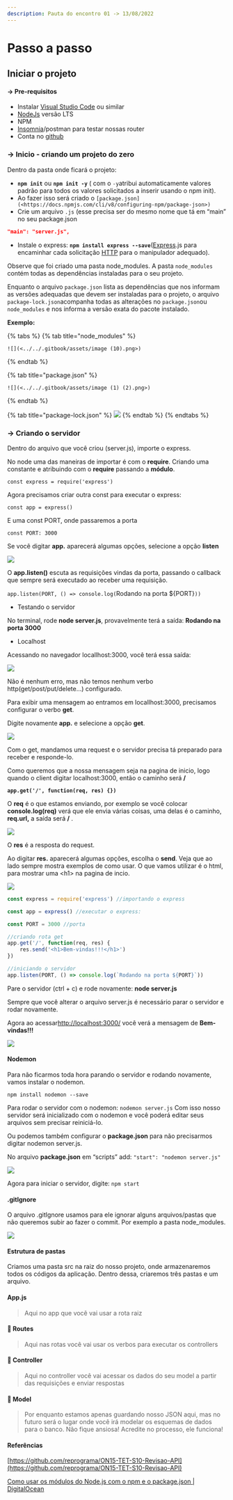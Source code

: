 ```yaml
---
description: Pauta do encontro 01 -> 13/08/2022
---
```


# Passo a passo

## Iniciar o projeto

#### → Pre-requisitos

* Instalar [Visual Studio Code](https://code.visualstudio.com/) ou similar
* [NodeJs](https://nodejs.org/en/) versão LTS
* NPM
* [Insomnia](https://insomnia.rest/download)/postman para testar nossas router
* Conta no [github](https://github.com/users/rayanepimentel/projects/2/views/github.com)

### → Inicio - criando um projeto do zero

Dentro da pasta onde ficará o projeto:

* **`npm init`** ou **`npm init -y`** ( com o `-y`atribui automaticamente valores padrão para todos os valores solicitados a inserir usando o npm init).
* Ao fazer isso será criado o `[package.json](<https://docs.npmjs.com/cli/v8/configuring-npm/package-json>)`
* Crie um arquivo `.js` (esse precisa ser do mesmo nome que tá em “main” no seu package.json

```json
"main": "server.js",
```

* Instale o express: **`npm install express --save`**([Express](https://expressjs.com/pt-br/).js para encaminhar cada solicitação [HTTP](https://github.com/reprograma/ON15-TET-S8-API-I/blob/main/material/API%20GET.pdf) para o manipulador adequado).

Observe que foi criado uma pasta node\_modules. A pasta `node_modules` contém todas as dependências instaladas para o seu projeto.

Enquanto o arquivo `package.json` lista as dependências que nos informam as versões adequadas que devem ser instaladas para o projeto, o arquivo `package-lock.json`acompanha todas as alterações no `package.json`ou `node_modules` e nos informa a versão exata do pacote instalado.

**Exemplo:**

{% tabs %}
{% tab title="node_modules" %}


``![](<../../.gitbook/assets/image (10).png>)``


{% endtab %}

{% tab title="package.json" %}


``![](<../../.gitbook/assets/image (1) (2).png>)``


{% endtab %}

{% tab title="package-lock.json" %}
![](<../../.gitbook/assets/image (17).png>)
{% endtab %}
{% endtabs %}





### -> Criando o servidor

Dentro do arquivo que você criou (server.js), importe o express.

No node uma das maneiras de importar é com o **require**. Criando uma constante e atribuindo com o **require** passando a **módulo**.

`const express = require('express')`

Agora precisamos criar outra const para executar o express:

`const app = express()`

E uma const PORT, onde passaremos a porta

`const PORT: 3000`

Se você digitar **app.** aparecerá algumas opções, selecione a opção **listen**

![](<../../.gitbook/assets/image (23).png>)

O **app.listen()** escuta as requisições vindas da porta, passando o callback que sempre será executado ao receber uma requisição.

`app.listen(PORT, () => console.log(`Rodando na porta ${PORT}`))`

* Testando o servidor

No terminal, rode **node server.js**, provavelmente terá a saída: **Rodando na porta 3000**

* Localhost

Acessando no navegador locallhost:3000, você terá essa saída:

![](<../../.gitbook/assets/image (27).png>)

Não é nenhum erro, mas não temos nenhum verbo http(get/post/put/delete…) configurado.

Para exibir uma mensagem ao entramos em locallhost:3000, precisamos configurar o verbo **get**.

Digite novamente **app.** e selecione a opção **get**.

![](<../../.gitbook/assets/image (35).png>)

Com o get, mandamos uma request e o servidor precisa tá preparado para receber e responde-lo.

Como queremos que a nossa mensagem seja na pagina de inicio, logo quando o client digitar localhost:3000, então o caminho será **/**

**`app.get('/', function(req, res) {})`**

O **req** é o que estamos enviando, por exemplo se você colocar **console.log(req)** verá que ele envia várias coisas, uma delas é o caminho, **req.url,** a saída será **/** .

![](<../../.gitbook/assets/image (31).png>)

O **res** é a resposta do request.

Ao digitar **res.** aparecerá algumas opções, escolha o **send**. Veja que ao lado sempre mostra exemplos de como usar. O que vamos utilizar é o html, para mostrar uma \<h1> na pagina de incio.

![](https://www.notion.so/signed/https%3A%2F%2Fs3-us-west-2.amazonaws.com%2Fsecure.notion-static.com%2F76c7d47c-b4c4-40e9-b37e-c5e292341e42%2FUntitled.png?table=block\&id=a5ee125a-389f-4510-80e8-03db9a4e0e3b\&spaceId=3ee2fe05-6cb1-406d-bfee-46b0715b4f97\&name=Untitled.png\&userId=cd2abc8c-972b-4e68-8256-2c95afcacb09\&cache=v2)



```jsx
const express = require('express') //importando o express

const app = express() //executar o express:

const PORT = 3000 //porta

//criando rota get
app.get('/', function(req, res) {
    res.send('<h1>Bem-vindas!!!</h1>')
})

//iniciando o servidor
app.listen(PORT, () => console.log(`Rodando na porta ${PORT}`)) 
```

Pare o servidor (ctrl + c) e rode novamente: **node server.js**

Sempre que você alterar o arquivo server.js é necessário parar o servidor e rodar novamente.

Agora ao acessar[http://localhost:3000/](http://localhost:3000/) você verá a mensagem de **Bem-vindas!!!**

![](<../../.gitbook/assets/image (16).png>)

#### Nodemon

Para não ficarmos toda hora parando o servidor e rodando novamente, vamos instalar o nodemon.

`npm install nodemon --save`

Para rodar o servidor com o nodemon: `nodemon server.js` Com isso nosso servidor será inicializado com o nodemon e você poderá editar seus arquivos sem precisar reiniciá-lo.

Ou podemos também configurar o **package.json** para não precisarmos digitar nodemon server.js.

No arquivo **package.json** em “scripts” add: `"start": "nodemon server.js"`

![](<../../.gitbook/assets/image (3).png>)

Agora para iniciar o servidor, digite: `npm start`

#### .gitIgnore

O arquivo .gitIgnore usamos para ele ignorar alguns arquivos/pastas que não queremos subir ao fazer o commit. Por exemplo a pasta node\_modules.

![](<../../.gitbook/assets/image (4) (1).png>)

#### Estrutura de pastas

Criamos uma pasta src na raiz do nosso projeto, onde armazenaremos todos os códigos da aplicação. Dentro dessa, criaremos três pastas e um arquivo.

#### App.js

> Aqui no app que você vai usar a rota raiz

#### 📂 Routes

> Aqui nas rotas você vai usar os verbos para executar os controllers

#### 📂 Controller

> Aqui no controller você vai acessar os dados do seu model a partir das requisições e enviar respostas

#### 📂 Model

> Por enquanto estamos apenas guardando nosso JSON aqui, mas no futuro será o lugar onde você irá modelar os esquemas de dados para o banco. Não fique ansiosa! Acredite no processo, ele funciona!

#### Referências

[https://github.com/reprograma/ON15-TET-S10-Revisao-API](https://github.com/reprograma/ON15-TET-S10-Revisao-API)

[Como usar os módulos do Node.js com o npm e o package.json | DigitalOcean](https://www.digitalocean.com/community/tutorials/how-to-use-node-js-modules-with-npm-and-package-json-pt)
